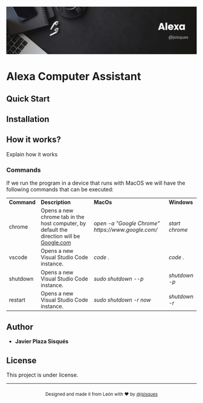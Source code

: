 ![Banner](https://github.com/JSisques/Alexa-Computer-Assistant/blob/dev/resources/img/banner.png)
# Alexa Computer Assistant</h1>

## Quick Start

## Installation

## How it works?

Explain how it works

### Commands
If we run the program in a device that runs with MacOS we will have the following commands that can be executed:

<div align="center">
    <table>
        <tbody>
            <tr>
                <td><b>Command</b></td>
                <td><b>Description</b></td>
                <td><b>MacOs</b></td>
                <td><b>Windows</b></td>
            </tr>
            <!--Chrome command-->
            <tr>
                <td>chrome</td>
                <td>Opens a new chrome tab in the host computer, by default the direction will be <a href="https://www.google.com/">Google.com</a></td>
                <td><i>open -a "Google Chrome" https://www.google.com/</i></td>
                <td><i>start chrome</i></td>
            </tr>
            <!--VSCode command-->
            <tr>
                <td>vscode</td>
                <td>Opens a new Visual Studio Code instance.</td>
                <td><i>code .</i></td>
                <td><i>code .</i></td>
            </tr>
            <!--Shutdown command-->
            <tr>
                <td>shutdown</td>
                <td>Opens a new Visual Studio Code instance.</td>
                <td><i>sudo shutdown --p</i></td>
                <td><i>shutdown -p</i></td>
            </tr>
            <!--Restart command-->
            <tr>
                <td>restart</td>
                <td>Opens a new Visual Studio Code instance.</td>
                <td><i>sudo shutdown -r now</i></td>
                <td><i>shutdown -r</i></td>
            </tr>
        </tbody>
    </table>
</div>

## Author
- **Javier Plaza Sisqués**

## License
This project is under license.

---
<div align="center">
  <sub>Designed and made it from León with ❤︎ by <a href="https://www.linkedin.com/in/javier-plaza-sisqu%C3%A9s-b79367172/">@jsisques</a>
</div>
